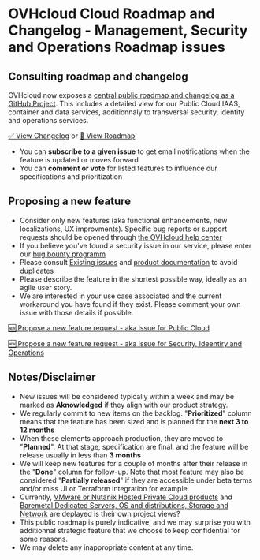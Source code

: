 # OVHcloud Cloud Roadmap and Changelog - Management, Security and Operations Roadmap issues

## Consulting roadmap and changelog
OVHcloud now exposes a [central public roadmap and changelog as a GitHub Project](https://github.com/orgs/ovh/projects/16).
This includes a detailed view for our Public Cloud IAAS, container and data services, additionnaly to transversal security, identity and operations services.

[ ✅ View Changelog](https://github.com/orgs/ovh/projects/16/views/6) or [ 📅 View Roadmap](https://github.com/orgs/ovh/projects/16/views/1)

- You can **subscribe to a given issue** to get email notifications when the feature is updated or moves forward
- You can **comment or vote** for listed features to influence our specifications and prioritization

## Proposing a new feature
- Consider only new features (aka functional enhancements, new localizations, UX improvments). Specific bug reports or support requests should be opened through  [the OVHcloud help center](https://help.ovhcloud.com/en-ie/ "the OVHcloud help center")
- If you believe you've found a security issue in our service, please enter our [bug bounty programm ](https://yeswehack.com/programs/ovh#rules "bug bounty programm ")
- Please consult [Existing issues](https://github.com/ovh/management-security-operations-roadmap/issues "Existing issues") and [product documentation](https://help.ovhcloud.com/csm/en-gb-documentation?id=kb_home "product documentation") to avoid duplicates
- Please describe the feature in the shortest possible way, ideally as an agile user story.
- We are interested in your use case associated and the current workaround you have found if they exist. Please comment your own issue with those details if possible.

[ 🆕 Propose a new feature request - aka issue for Public Cloud ](https://github.com/ovh/public-cloud-roadmap/issues/new?assignees=&labels=&projects=&template=feature_request.md&title=)

[ 🆕 Propose a new feature request - aka issue for Security, Ideentiry and Operations ](https://github.com/ovh/management-security-operations-roadmap/issues/new)

## Notes/Disclaimer
- New issues will be considered typically within a week and may be marked as **Aknowledged** if they align with our product strategy.
- We regularly commit to new items on the backlog. "**Prioritized**" column means that the feature has been sized and is planned for the **next 3 to 12 months**
- When these elements approach production, they are moved to "**Planned**". At that stage, specification are final, and the feature will be release usually in less than **3 months**
- We will keep new features for a couple of months after their release in the "**Done**" column for follow-up. Note that most feature may also be considered "**Partially released**" if they are accessible under beta terms and/or miss UI or Terraform integration for example.
- Currently, [VMware or Nutanix Hosted Private Cloud products](https://github.com/ovh/private-cloud-provider/projects?type=classic) and [Baremetal Dedicated Servers, OS and distributions, Storage and Network](https://github.com/ovh/infrastructure-roadmap/projects?type=classic) are deplayed is their own project views?
- This public roadmap is purely indicative, and we may surprise you with additionnal strategic feature that we choose to keep confidential for some reasons.
- We may delete any inappropriate content at any time.

